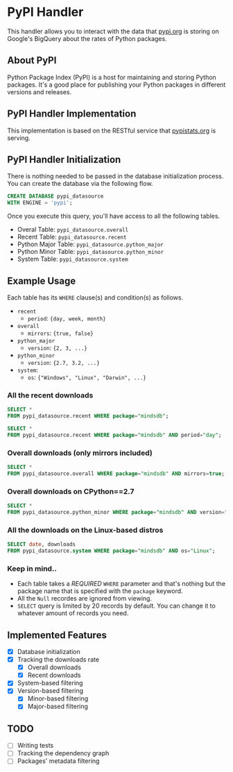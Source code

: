 # PyPI Handler
This handler allows you to interact with the data that [pypi.org](https://pypi.org) is storing on Google's BigQuery about the rates of Python packages.

## About PyPI
Python Package Index (PyPI) is a host for maintaining and storing Python packages. It's a good place for publishing your Python packages in different versions and releases.

## PyPI Handler Implementation
This implementation is based on the RESTful service that [pypistats.org](https://pypistats.org) is serving.

## PyPI Handler Initialization
There is nothing needed to be passed in the database initialization process. You can create the database via the following flow.

```sql
CREATE DATABASE pypi_datasource
WITH ENGINE = 'pypi';
```

Once you execute this query, you'll have access to all the following tables.

- Overal Table: `pypi_datasource.overall`
- Recent Table: `pypi_datasource.recent`
- Python Major Table: `pypi_datasource.python_major`
- Python Minor Table: `pypi_datasource.python_minor`
- System Table: `pypi_datasource.system`

## Example Usage
Each table has its `WHERE` clause(s) and condition(s) as follows.

- `recent`
  - `period`: `{day, week, month}`
- `overall`
  - `mirrors`: `{true, false}`
- `python_major`
  - `version`: `{2, 3, ...}`
- `python_minor`
  - `version`: `{2.7, 3.2, ...}`
- `system`:
  - `os`: `{"Windows", "Linux", "Darwin", ...}`


### All the recent downloads
```sql
SELECT *
FROM pypi_datasource.recent WHERE package="mindsdb";
```
```sql
SELECT *
FROM pypi_datasource.recent WHERE package="mindsdb" AND period="day";
```

### Overall downloads (only mirrors included)
```sql
SELECT *
FROM pypi_datasource.overall WHERE package="mindsdb" AND mirrors=true;
```

### Overall downloads on CPython==2.7
```sql
SELECT *
FROM pypi_datasource.python_minor WHERE package="mindsdb" AND version="2.7";
```

### All the downloads on the Linux-based distros
```sql
SELECT date, downloads
FROM pypi_datasource.system WHERE package="mindsdb" AND os="Linux";
```

### Keep in mind..
- Each table takes a *REQUIRED* `WHERE` parameter and that's nothing but the package name that is specified with the `package` keyword.
- All the `Null` recordes are ignored from viewing.
- `SELECT` query is limited by 20 records by default. You can change it to whatever amount of records you need.


## Implemented Features
- [x] Database initialization
- [x] Tracking the downloads rate
  - [x] Overall downloads
  - [x] Recent downloads
- [x] System-based filtering
- [x] Version-based filtering
  - [x] Minor-based filtering
  - [x] Major-based filtering

## TODO
- [ ] Writing tests
- [ ] Tracking the dependency graph
- [ ] Packages' metadata filtering